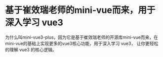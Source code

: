 # 基于崔效瑞老师的mini-vue而来，用于深入学习 vue3 

为什么叫mini-vue3-plus，因为它是基于崔效瑞老师的开源库mini-vue而来，在mini-vue的基础上实现更多的vue3核心功能，用于深入学习 vue3， 让你更轻松的理解 vue3 的核心逻辑。